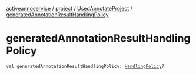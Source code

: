 [activeannoservice](../../index.md) / [project](../index.md) / [UsedAnnotateProject](index.md) / [generatedAnnotationResultHandlingPolicy](./generated-annotation-result-handling-policy.md)

# generatedAnnotationResultHandlingPolicy

`val generatedAnnotationResultHandlingPolicy: `[`HandlingPolicy`](../../project.annotationschema.generator/-handling-policy/index.md)`?`